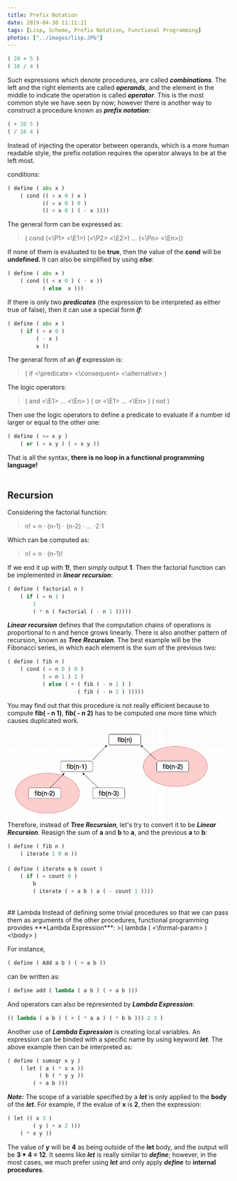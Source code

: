 ```yaml
---
title: Prefix Notation
date: 2019-04-30 11:11:21
tags: [Lisp, Scheme, Prefix Notation, Functional Programming]
photos: ["../images/lisp.JPG"]
---
```

```python
( 20 + 5 )
( 16 / 4 )
```
Such expressions which denote procedures, are called ***combinations***. The left and the right elements are called ***operands***, and the element in the middle to indicate the operation is called ***operator***. This is the most common style we have seen by now; however there is another way to construct a procedure known as ***prefix notation***:
```python
( + 20 5 )
( / 16 4 )
```
Instead of injecting the operator between operands, which is a more human readable style, the prefix notation requires the operator always to be at the left most.<!-- more -->

conditions:
```python
( define ( abs x )
    ( cond (( > x 0 ) x )
           (( = x 0 ) 0 )
           (( < x 0 ) ( - x ))))
```
The general form can be expressed as:
>( cond (<\P1> <\E1>)
>       (<\P2> <\E2>)
>            ...
>       (<\Pn> <\En>))

If none of them is evaluated to be **true**, then the value of the **cond** will be **undefined**. It can also be simplified by using ***else***:
```python
( define ( abs x )
    ( cond (( < x 0 ) ( - x ))
           ( else  x )))
```
If there is only two ***predicates*** (the expression to be interpreted as either true of false), then it can use a special form ***if***:
```python
( define ( abs x )
    ( if ( < x 0 )
         ( - x )
         x ))
```
The general form of an ***if*** expression is:
>( if <\predicate> <\consequent> <\alternative> )

The logic operators:
>( and <\E1> ... <\En> )
>( or <\E1> ... <\En> )
>( not <E> )

Then use the logic operators to define a predicate to evaluate if a number id larger or equal to the other one:
```python
( define ( >= x y )
    ( or ( > x y ) ( = x y ))
```
That is all the syntax, **there is no loop in a functional programming language!**</br></br>
## Recursion
Considering the factorial function:
> n! = n ⋅ (n-1) ⋅ (n-2) ⋅ ... ⋅2⋅1

Which can be computed as:
> n! = n ⋅ (n-1)!

If we end it up with **1!**, then simply output **1**. Then the factorial function can be implemented in ***linear recursion***:
```python
( define ( factorial n )
    ( if ( = n 1 )
        1
        ( * n ( factorial ( - n 1 )))))
```
***Linear recursion*** defines that the computation chains of operations is proportional to n and hence grows linearly. There is also another pattern of recursion, known as ***Tree Recursion***. The best example will be the Fibonacci series, in which each element is the sum of the previous two:
```python
( define ( fib n )
    ( cond ( = n 0 ) 0 )
           ( = n 1 ) 1 )
           ( else ( + ( fib ( - n 1 ) )
                      ( fib ( - n 2 ) )))))
```
You may find out that this procedure is not really efficient because to compute **fib( - n 1)**, **fib( - n 2)** has to be computed one more time which causes duplicated work.
![Tree Recursion](../images/treeRecursion.png)
Therefore, instead of ***Tree Recursion***, let's try to convert it to be ***Linear Recursion***. Reasign the sum of **a** and **b** to **a**, and the previous **a** to **b**:
```python
( define ( fib n )
    ( iterate 1 0 n ))

( define ( iterate a b count )
    ( if ( = count 0 )
        b
        ( iterate ( + a b ) a ( - count 1 ))))
```
</br>
## Lambda
Instead of defining some trivial procedures so that we can pass them as arguments of the other procedures, functional programming provides ***Lambda Expression***:
>( lambda ( <\formal-param> ) <\body> )

For instance,
```python
( define ( Add a b ) ( + a b ))
```
can be written as:
```python
( define add ( lambda ( a b ) ( + a b )))
```
And operators can also be represented by ***Lambda Expression***:
```python
(( lambda ( a b ) ( + ( * a a ) ( * b b ))) 2 3 )
```
Another use of ***Lambda Expression*** is creating local variables. An expression can be binded with a specific name by using keyword ***let***. The above example then can be interpreted as:
```python
( define ( sumsqr x y )
    ( let ( a ( * x x ))
          ( b ( * y y ))
        ( + a b )))
```
***Note:*** The scope of a variable specified by a ***let*** is only applied to the **body** of the ***let***. For example, if the evalue of **x** is **2**, then the expression:
```python
( let (( x 3 )
        ( y ( + x 2 )))
    ( * x y ))
```
The value of **y** will be **4** as being outside of the **let** body, and the output will be **3 * 4 = 12**. It seems like ***let*** is really similar to ***define***; however, in the most cases, we much prefer using ***let*** and only apply ***define*** to **internal procedures**.